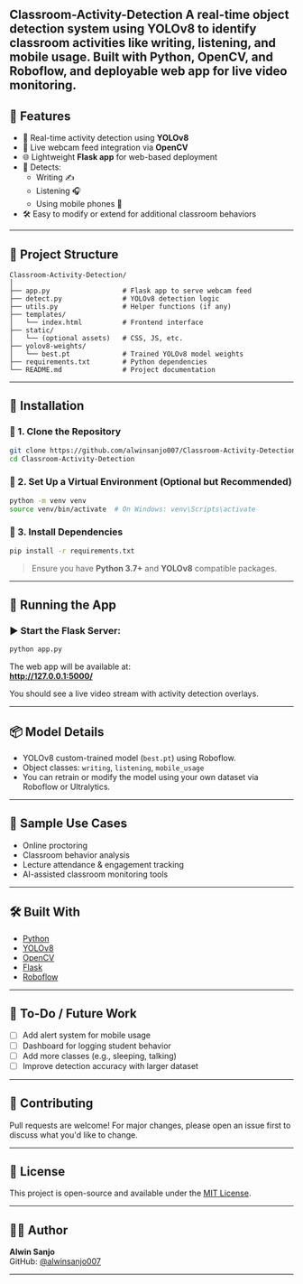 Classroom-Activity-Detection
A real-time object detection system using YOLOv8 to identify classroom activities like writing, listening, and mobile usage. Built with Python, OpenCV, and Roboflow, and deployable web app for live video monitoring.
---

## 📸 Features

- 🎯 Real-time activity detection using **YOLOv8**
- 🎥 Live webcam feed integration via **OpenCV**
- 🌐 Lightweight **Flask app** for web-based deployment
- 🧠 Detects:
  - Writing ✍️
  - Listening 🎧
  - Using mobile phones 📱
- 🛠️ Easy to modify or extend for additional classroom behaviors

---

## 📁 Project Structure

```
Classroom-Activity-Detection/
│
├── app.py                  # Flask app to serve webcam feed
├── detect.py               # YOLOv8 detection logic
├── utils.py                # Helper functions (if any)
├── templates/
│   └── index.html          # Frontend interface
├── static/
│   └── (optional assets)   # CSS, JS, etc.
├── yolov8-weights/
│   └── best.pt             # Trained YOLOv8 model weights
├── requirements.txt        # Python dependencies
└── README.md               # Project documentation
```

---

## 🔧 Installation

### 🔹 1. Clone the Repository

```bash
git clone https://github.com/alwinsanjo007/Classroom-Activity-Detection.git
cd Classroom-Activity-Detection
```

### 🔹 2. Set Up a Virtual Environment (Optional but Recommended)

```bash
python -m venv venv
source venv/bin/activate  # On Windows: venv\Scripts\activate
```

### 🔹 3. Install Dependencies

```bash
pip install -r requirements.txt
```

> Ensure you have **Python 3.7+** and **YOLOv8** compatible packages.

---

## 🚀 Running the App

### ▶️ Start the Flask Server:

```bash
python app.py
```

The web app will be available at:  
**http://127.0.0.1:5000/**

You should see a live video stream with activity detection overlays.

---

## 📦 Model Details

- YOLOv8 custom-trained model (`best.pt`) using Roboflow.
- Object classes: `writing`, `listening`, `mobile_usage`
- You can retrain or modify the model using your own dataset via Roboflow or Ultralytics.

---

## 🧪 Sample Use Cases

- Online proctoring
- Classroom behavior analysis
- Lecture attendance & engagement tracking
- AI-assisted classroom monitoring tools

---

## 🛠️ Built With

- [Python](https://www.python.org/)
- [YOLOv8](https://docs.ultralytics.com/)
- [OpenCV](https://opencv.org/)
- [Flask](https://flask.palletsprojects.com/)
- [Roboflow](https://roboflow.com/)

---

## 📌 To-Do / Future Work

- [ ] Add alert system for mobile usage
- [ ] Dashboard for logging student behavior
- [ ] Add more classes (e.g., sleeping, talking)
- [ ] Improve detection accuracy with larger dataset

---

## 🤝 Contributing

Pull requests are welcome! For major changes, please open an issue first to discuss what you'd like to change.

---

## 📄 License

This project is open-source and available under the [MIT License](LICENSE).

---

## 🙋‍♂️ Author

**Alwin Sanjo**  
GitHub: [@alwinsanjo007](https://github.com/alwinsanjo007)

---